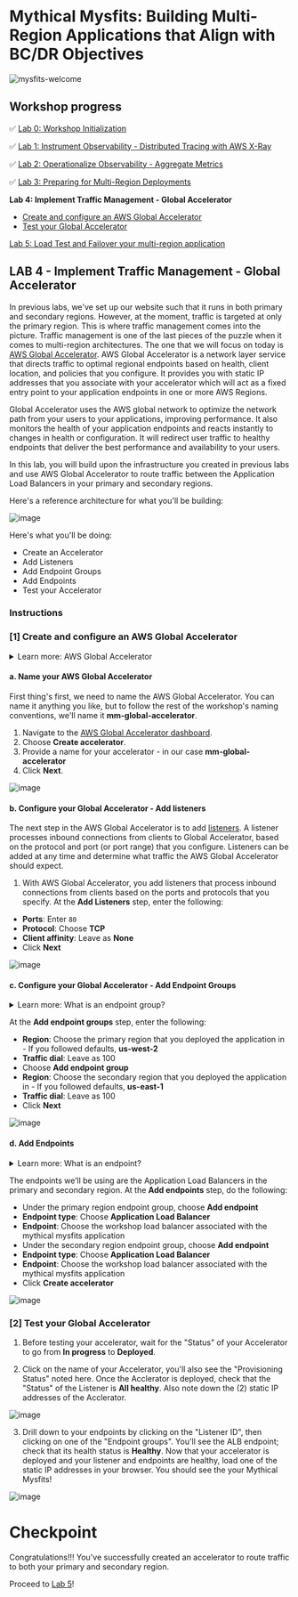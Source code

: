 # Mythical Mysfits: Building Multi-Region Applications that Align with BC/DR Objectives

![mysfits-welcome](../images/mysfits-welcome.png)

## Workshop progress
✅ [Lab 0: Workshop Initialization](../lab-0-init)

✅ [Lab 1: Instrument Observability - Distributed Tracing with AWS X-Ray](../lab-1-xray)

✅ [Lab 2: Operationalize Observability - Aggregate Metrics](../lab-2-agg)

✅ [Lab 3: Preparing for Multi-Region Deployments](../lab-3-mr-prep)

**Lab 4: Implement Traffic Management - Global Accelerator**

* [Create and configure an AWS Global Accelerator](#1-create-and-configure-an-aws-global-accelerator)
* [Test your Global Accelerator](#2-test-your-global-accelerator)

[Lab 5: Load Test and Failover your multi-region application](../lab-5-loadtest)

## LAB 4 - Implement Traffic Management - Global Accelerator

In previous labs, we've set up our website such that it runs in both primary and secondary regions. However, at the moment, traffic is targeted at only the primary region. This is where traffic management comes into the picture. Traffic management is one of the last pieces of the puzzle when it comes to multi-region architectures. The one that we will focus on today is [AWS Global Accelerator](https://aws.amazon.com/global-accelerator/). AWS Global Accelerator is a network layer service that directs traffic to optimal regional endpoints based on health, client location, and policies that you configure. It provides you with static IP addresses that you associate with your accelerator which will act as a fixed entry point to your application endpoints in one or more AWS Regions.

Global Accelerator uses the AWS global network to optimize the network path from your users to your applications, improving performance. It also monitors the health of your application endpoints and reacts instantly to changes in health or configuration. It will redirect user traffic to healthy endpoints that deliver the best performance and availability to your users.

In this lab, you will build upon the infrastructure you created in previous labs and use AWS Global Accelerator to route traffic between the Application Load Balancers in your primary and secondary regions.

Here's a reference architecture for what you'll be building:

![image](images/04-global-accelerator-architecture.png)

Here's what you'll be doing:
* Create an Accelerator
* Add Listeners
* Add Endpoint Groups
* Add Endpoints
* Test your Accelerator

### Instructions

### [1] Create and configure an AWS Global Accelerator

<details>
<summary>Learn more: AWS Global Accelerator</summary>
By default, AWS Global Accelerator will provision two (2) static IP addresses. These IP addresses are anycast from AWS edge locations so they allow access to your users from anywhere in the world and they will be automatically routed to the nearest edge to enter the AWS network. This allows you to use static IP addressing to access your application instead of DNS.

When routing, AWS Global Accelerator continues to use ALB/ELB health checks to ensure your application is up and running before routing traffic. If the health status of your application changes, AWS Global ACcelerator will route traffic to the next available endpoint. One of the benefits is that this allows you to focus on the application itself instead of working around client DNS caching for failovers.

Further reading:
* [AWS Global Accelerator FAQ](https://aws.amazon.com/global-accelerator/faqs/)
* [AWS Global Accelerator for Availability and Performance](https://aws.amazon.com/blogs/aws/new-aws-global-accelerator-for-availability-and-performance/)
</details>

#### a. Name your AWS Global Accelerator

First thing's first, we need to name the AWS Global Accelerator. You can name it anything you like, but to follow the rest of the workshop's naming conventions, we'll name it **mm-global-accelerator**.

1. Navigate to the [AWS Global Accelerator dashboard](https://us-west-2.console.aws.amazon.com/ec2/v2/home?region=us-west-2#GlobalAcceleratorDashboard:).
2. Choose **Create accelerator**.
3. Provide a name for your accelerator - in our case **mm-global-accelerator**
4. Click **Next**.

  ![image](images/04-global-acc-name.png)

#### b. Configure your Global Accelerator - Add listeners

The next step in the AWS Global Accelerator is to add [listeners](https://docs.aws.amazon.com/global-accelerator/latest/dg/about-listeners.html). A listener processes inbound connections from clients to Global Accelerator, based on the protocol and port (or port range) that you configure. Listeners can be added at any time and determine what traffic the AWS Global Accelerator should expect.

1. With AWS Global Accelerator, you add listeners that process inbound connections from clients based on the ports and protocols that you specify. At the **Add Listeners** step, enter the following:

  * **Ports**: Enter `80`
  * **Protocol**: Choose **TCP**
  * **Client affinity**: Leave as **None**
  * Click **Next**

  ![image](images/04-global-acc-listeners.png)

#### c. Configure your Global Accelerator - Add Endpoint Groups

<details>
<summary>Learn more: What is an endpoint group?</summary>

Now that the AWS Global Accelerator is aware of what kind of traffic is going to come in, it has to know where to route the traffic once it receives it. An [endpoint group](https://docs.aws.amazon.com/global-accelerator/latest/dg/about-endpoint-groups.html) routes traffic to one or more registered endpoints in AWS Global Accelerator. When you add a listener, you specify the endpoint groups for Global Accelerator to direct traffic to. An endpoint group, and all the endpoints in it, must be in one AWS Region. You can add different endpoint groups for different purposes, for example, for blue/green deployment testing.

Global Accelerator directs traffic to endpoint groups based on the location of the client and the health of the endpoint group. You can also set the percentage of traffic to send to an endpoint group. You do that by using the traffic dial to increase (dial up) or decrease (dial down) traffic to the group. The percentage is applied only to the traffic that Global Accelerator is already directing to the endpoint group, not all traffic coming to a listener.
</details>

At the **Add endpoint groups** step, enter the following:

* **Region**: Choose the primary region that you deployed the application in - If you followed defaults, **us-west-2**
* **Traffic dial**: Leave as 100
* Choose **Add endpoint group**
* **Region**: Choose the secondary region that you deployed the application in - If you followed defaults, **us-east-1**
* **Traffic dial**: Leave as 100
* Click **Next**

![image](images/04-global-acc-endpoint-group.png)

#### d. Add Endpoints

<details>
<summary>Learn more: What is an endpoint?</summary>

[Endpoints](https://docs.aws.amazon.com/global-accelerator/latest/dg/about-endpoints.html) in AWS Global Accelerator can be Network Load Balancers, Application Load Balancers, EC2 instances, or Elastic IP addresses. A static IP address serves as a single point of contact for clients, and Global Accelerator then distributes incoming traffic across healthy endpoints. Global Accelerator directs traffic to endpoints by using the port (or port range) that you specify for the listener that the endpoint group for the endpoint belongs to.

*Each endpoint group can have multiple endpoints. You can add each endpoint to multiple endpoint groups, but the endpoint groups must be associated with different listeners.*

</details>

The endpoints we’ll be using are the Application Load Balancers in the primary and secondary region. At the **Add endpoints** step, do the following:

* Under the primary region endpoint group, choose **Add endpoint**
* **Endpoint type**: Choose **Application Load Balancer**
* **Endpoint**: Choose the workshop load balancer associated with the mythical mysfits application
* Under the secondary region endpoint group, choose **Add endpoint**
* **Endpoint type**: Choose **Application Load Balancer**
* **Endpoint**: Choose the workshop load balancer associated with the mythical mysfits application
* Click **Create accelerator**

![image](images/04-global-acc-endpoints.png)

### [2] Test your Global Accelerator

1. Before testing your accelerator, wait for the "Status" of your Accelerator to go from **In progress** to **Deployed**.

2. Click on the name of your Accelerator, you'll also see the "Provisioning Status" noted here. Once the Acclerator is deployed, check that the "Status" of the Listener is **All healthy**. Also note down the (2) static IP addresses of the Acclerator.

  ![image](images/04-global-acc-all-healthy.png)

3. Drill down to your endpoints by clicking on the "Listener ID", then clicking on one of the "Endpoint groups". You'll see the ALB endpoint; check that its health status is **Healthy**. Now that your accelerator is deployed and your listener and endpoints are healthy, load one of the static IP addresses in your browser. You should see the your Mythical Mysfits!

  ![image](images/04-global-acc-endpoint-drilldown.png)

# Checkpoint

Congratulations!!! You've successfully created an accelerator to route traffic to both your primary and secondary region.

Proceed to [Lab 5](../lab-5-loadtest)!
